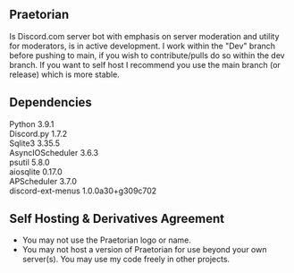 ## Praetorian
Is Discord.com server bot with emphasis on server moderation and utility for moderators, is in active development. I work within the "Dev" branch before pushing to main, if you wish to contribute/pulls do so within the dev branch. If you want to self host I recommend you use the main branch (or release) which is more stable.
## Dependencies
  Python 3.9.1  
  Discord.py 1.7.2  
  Sqlite3 3.35.5  
  AsyncIOScheduler 3.6.3  
  psutil 5.8.0  
  aiosqlite 0.17.0  
  APScheduler 3.7.0   
  discord-ext-menus 1.0.0a30+g309c702   
## Self Hosting & Derivatives Agreement
- You may not use the Praetorian logo or name.
- You may not host a version of Praetorian for use beyond your own server(s). You may use my code freely in other projects.